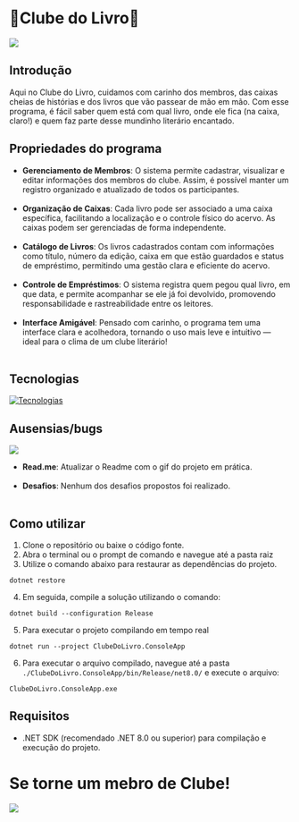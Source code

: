 ﻿# 📖Clube do Livro📖

![](https://i.pinimg.com/originals/ed/e2/8b/ede28b84d3b0a4d75233ab6c6f831f3f.gif)

## Introdução

Aqui no Clube do Livro, cuidamos com carinho dos membros, das caixas cheias de histórias e dos livros que vão passear de mão em mão. Com esse programa, é fácil saber quem está com qual livro, onde ele fica (na caixa, claro!) e quem faz parte desse mundinho literário encantado.

## Propriedades do programa

- **Gerenciamento de Membros**: O sistema permite cadastrar, visualizar e editar informações dos membros do clube. Assim, é possível manter um registro organizado e atualizado de todos os participantes.
<br><br>
- **Organização de Caixas**: Cada livro pode ser associado a uma caixa específica, facilitando a localização e o controle físico do acervo. As caixas podem ser gerenciadas de forma independente.
<br><br>
- **Catálogo de Livros**: Os livros cadastrados contam com informações como título, número da edição, caixa em que estão guardados e status de empréstimo, permitindo uma gestão clara e eficiente do acervo.
<br><br>
- **Controle de Empréstimos**: O sistema registra quem pegou qual livro, em que data, e permite acompanhar se ele já foi devolvido, promovendo responsabilidade e rastreabilidade entre os leitores.
<br><br>
- **Interface Amigável**: Pensado com carinho, o programa tem uma interface clara e acolhedora, tornando o uso mais leve e intuitivo — ideal para o clima de um clube literário!
<br><br>
<!-- Conferir a situação do trabalho incompleto para o GIF -->

## Tecnologias

[![Tecnologias](https://skillicons.dev/icons?i=git,github,visualstudio,cs,dotnet)](https://skillicons.dev)

## Ausensias/bugs

![](https://pa1.aminoapps.com/7151/c629adde8fef30396d6290b2c02124082a4cc2b8r1-678-382_hq.gif) 

- **Read.me**: Atualizar o Readme com o gif do projeto em prática.
<br><br>
- **Desafios**: Nenhum dos desafios propostos foi realizado.
<br><br>

## Como utilizar

1. Clone o repositório ou baixe o código fonte.
2. Abra o terminal ou o prompt de comando e navegue até a pasta raiz
3. Utilize o comando abaixo para restaurar as dependências do projeto.

```
dotnet restore
```

4. Em seguida, compile a solução utilizando o comando:
   
```
dotnet build --configuration Release
```

5. Para executar o projeto compilando em tempo real
   
```
dotnet run --project ClubeDoLivro.ConsoleApp
```

6. Para executar o arquivo compilado, navegue até a pasta `./ClubeDoLivro.ConsoleApp/bin/Release/net8.0/` e execute o arquivo:
   
```
ClubeDoLivro.ConsoleApp.exe
```

## Requisitos

- .NET SDK (recomendado .NET 8.0 ou superior) para compilação e execução do projeto.

# Se torne um mebro de Clube!
![](https://i.pinimg.com/originals/14/a0/b1/14a0b1d5fb8884892a33e786bda0d527.gif) 
